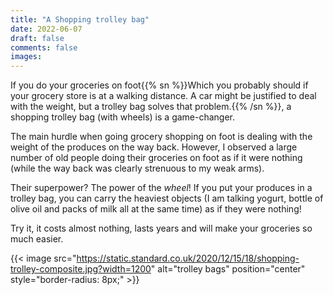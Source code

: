 ```yaml
---
title: "A Shopping trolley bag"
date: 2022-06-07
draft: false
comments: false
images:
---
```


If you do your groceries on foot{{% sn %}}Which you probably should if your grocery store is at a walking distance.
A car might be justified to deal with the weight, but a trolley bag solves that problem.{{% /sn %}}, a shopping trolley bag (with wheels) is a game-changer.

The main hurdle when going grocery shopping on foot is dealing with the weight of the produces on the way back.
However, I observed a large number of old people doing their groceries on foot as if it were nothing (while the way back was clearly strenuous to my weak arms).

Their superpower? The power of the *wheel*!
If you put your produces in a trolley bag, you can carry the heaviest objects (I am talking yogurt, bottle of olive oil and packs of milk all at the same time) as if they were nothing!

Try it, it costs almost nothing, lasts years and will make your groceries so much easier.

{{< image src="https://static.standard.co.uk/2020/12/15/18/shopping-trolley-composite.jpg?width=1200" alt="trolley bags" position="center" style="border-radius: 8px;" >}}
